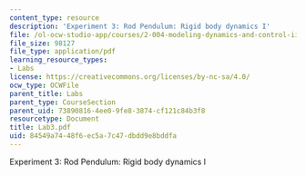 ```yaml
---
content_type: resource
description: 'Experiment 3: Rod Pendulum: Rigid body dynamics I'
file: /ol-ocw-studio-app/courses/2-004-modeling-dynamics-and-control-ii-spring-2003/84549a7448f6ec5a7c47dbdd9e8bddfa_Lab3.pdf
file_size: 98127
file_type: application/pdf
learning_resource_types:
- Labs
license: https://creativecommons.org/licenses/by-nc-sa/4.0/
ocw_type: OCWFile
parent_title: Labs
parent_type: CourseSection
parent_uid: 73890816-4ee0-9fe8-3874-cf121c84b3f8
resourcetype: Document
title: Lab3.pdf
uid: 84549a74-48f6-ec5a-7c47-dbdd9e8bddfa
---
```

Experiment 3: Rod Pendulum: Rigid body dynamics I